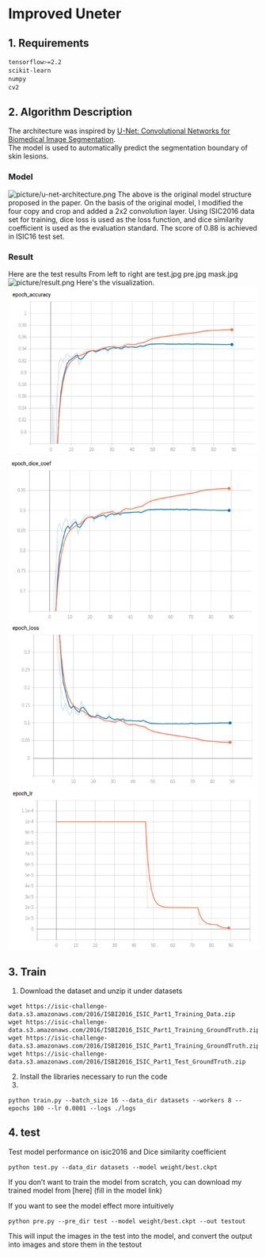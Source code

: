# Improved Uneter
## 1. Requirements   
```bash
tensorflow>=2.2
scikit-learn
numpy
cv2
``` 

## 2. Algorithm Description   
The architecture was inspired by [U-Net: Convolutional Networks for Biomedical Image Segmentation](http://lmb.informatik.uni-freiburg.de/people/ronneber/u-net/).  
The model is used to automatically predict the segmentation boundary of skin lesions.
### Model
 ![picture/u-net-architecture.png](picture/u-net-architecture.png)
 The above is the original model structure proposed in the paper. On the basis of the original model, I modified the four copy and crop and added a 2x2 convolution layer. Using ISIC2016 data set for training, dice loss is used as the loss function, and dice similarity coefficient is used as the evaluation standard. The score of 0.88 is achieved in ISIC16 test set.

### Result
Here are the test results
From left to right are test.jpg pre.jpg mask.jpg
 ![picture/result.png](picture/result.png)
Here's the visualization.
![Getting Started](acc.png)
![Getting Started](dice.png)
![Getting Started](loss.png)
![Getting Started](lr.png)
 



## 3. Train
1. Download the dataset and unzip it under datasets
```
wget https://isic-challenge-data.s3.amazonaws.com/2016/ISBI2016_ISIC_Part1_Training_Data.zip
wget https://isic-challenge-data.s3.amazonaws.com/2016/ISBI2016_ISIC_Part1_Training_GroundTruth.zip
wget https://isic-challenge-data.s3.amazonaws.com/2016/ISBI2016_ISIC_Part1_Training_GroundTruth.zip
wget https://isic-challenge-data.s3.amazonaws.com/2016/ISBI2016_ISIC_Part1_Test_GroundTruth.zip
```
2. Install the libraries necessary to run the code
3. 
```
python train.py --batch_size 16 --data_dir datasets --workers 8 --epochs 100 --lr 0.0001 --logs ./logs 
```
## 4. test
Test model performance on isic2016 and Dice similarity coefficient
```
python test.py --data_dir datasets --model weight/best.ckpt
```
If you don’t want to train the model from scratch, you can download my trained model from [here] (fill in the model link)

If you want to see the model effect more intuitively
```
python pre.py --pre_dir test --model weight/best.ckpt --out testout
```
This will input the images in the test into the model, and convert the output into images and store them in the testout
